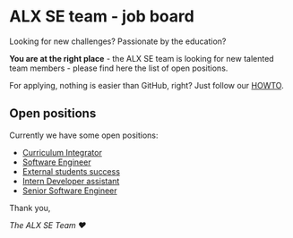 # ALX SE team - job board

Looking for new challenges? Passionate by the education?

**You are at the right place** - the ALX SE team is looking for new talented team members - please find here the list of open positions.


For applying, nothing is easier than GitHub, right? Just follow our [HOWTO](HOWTO.md).


## Open positions

Currently we have some open positions:

- [Curriculum Integrator](positions/curriculum_integrator.md)
- [Software Engineer](positions/swe.md)
- [External students success](positions/external_students_success.md)
- [Intern Developer assistant](positions/intern_dev_assistant.md)
- [Senior Software Engineer](positions/senior_swe.md)


Thank you,

*The ALX SE Team ❤️*
